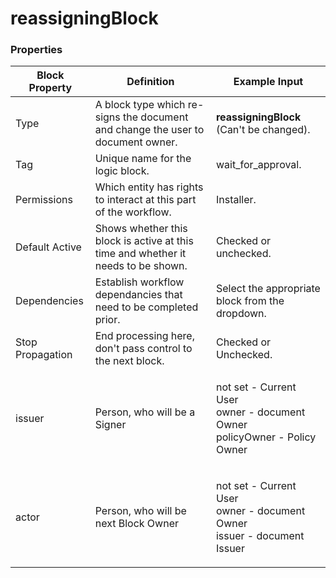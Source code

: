 # reassigningBlock

### Properties

| Block Property   | Definition                                                                        | Example Input                                                                         |
| ---------------- | --------------------------------------------------------------------------------- | ------------------------------------------------------------------------------------- |
| Type             | A block type which re-signs the document and change the user to document owner.   | **reassigningBlock** (Can't be changed).                                              |
| Tag              | Unique name for the logic block.                                                  | wait\_for\_approval.                                                                  |
| Permissions      | Which entity has rights to interact at this part of the workflow.                 | Installer.                                                                            |
| Default Active   | Shows whether this block is active at this time and whether it needs to be shown. | Checked or unchecked.                                                                 |
| Dependencies     | Establish workflow dependancies that need to be completed prior.                  | Select the appropriate block from the dropdown.                                       |
| Stop Propagation | End processing here, don't pass control to the next block.                        | Checked or Unchecked.                                                                 |
| issuer           | Person, who will be a Signer                                                      | <p>not set - Current User<br>owner - document Owner<br>policyOwner - Policy Owner</p> |
| actor            | Person, who will be next Block Owner                                              | <p>not set - Current User<br>owner - document Owner<br>issuer - document Issuer</p>   |
